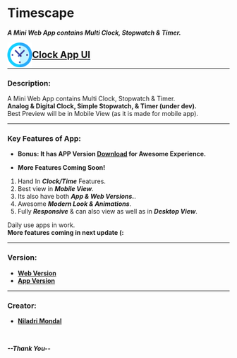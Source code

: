 # Timescape

**_A Mini Web App contains Multi Clock, Stopwatch & Timer._**

<img align="left" width="56" alt="Clock App" src="./img/logo.svg" />

## [Clock App UI](https://imniladri.github.io/Timescape/)

<hr/>

### Description:

<p>
    A Mini Web App contains Multi Clock, Stopwatch & Timer.<br/>
    <b>Analog & Digital Clock, Simple Stopwatch, & Timer (under dev).</b><br/>
    Best Preview will be in Mobile View (as it is made for mobile app).
</p>

<hr/>

### Key Features of App:

-   **Bonus: It has APP Version [Download](https://github.com/imniladri/Timescape/blob/main/app_timescape.apk) for Awesome Experience.**

-   **More Features Coming Soon!**

1. Hand In **_Clock/Time_** Features.
2. Best view in **_Mobile View_**.
3. Its also have both **_App & Web Versions._**.
4. Awesome **_Modern Look & Animations_**.
5. Fully **_Responsive_** & can also view as well as in **_Desktop View_**.

<p>
    Daily use apps in work.<br/>
    <b>More features coming in next update (:</b>
</p>

<hr/>

### Version:

-   **[Web Version](https://imniladri.github.io/Timescape/)**
-   **[App Version](https://github.com/imniladri/Timescape/blob/main/app_timescape.apk)**

<hr/>

### Creator:

-   **[Niladri Mondal](https://github.com/imniladri)**

<br/>

**_--Thank You--_**
